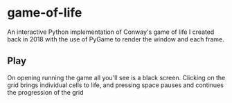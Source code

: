 # game-of-life
An interactive Python implementation of Conway's game of life I created back in 2018 with the use of PyGame to render the window and each frame.

## Play
On opening running the game all you'll see is a black screen. Clicking on the grid brings individual cells to life, and pressing space pauses and continues the progression of the grid
